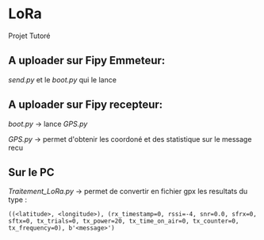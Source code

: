 # LoRa
Projet Tutoré

## A uploader sur Fipy Emmeteur:
*send.py* et le *boot.py* qui le lance

## A uploader sur Fipy recepteur:
*boot.py* -> lance *GPS.py*

*GPS.py* -> permet d'obtenir les coordoné et des statistique sur le message recu

## Sur le PC
*Traitement_LoRa.py* -> permet de convertir en fichier gpx les resultats du type :

`((<latitude>, <longitude>), (rx_timestamp=0, rssi=-4, snr=0.0, sfrx=0, sftx=0, tx_trials=0, tx_power=20, tx_time_on_air=0, tx_counter=0, tx_frequency=0), b'<message>') `



